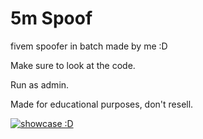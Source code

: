 # 5m Spoof
fivem spoofer in batch made by me :D

Make sure to look at the code.

Run as admin.

Made for educational purposes, don't resell.

[![showcase :D](https://catlitter.minoa.cat/api/view/ac75bf8dd0.jpg)](https://github.com/M1noa/5m-spoof/raw/refs/heads/main/showcase.mp4 "showcase :D")
